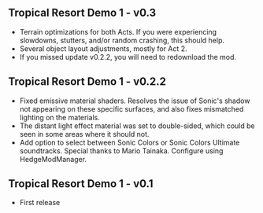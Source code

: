 ## Tropical Resort Demo 1 - v0.3
- Terrain optimizations for both Acts. If you were experiencing slowdowns, stutters, and/or random crashing, this should help.
- Several object layout adjustments, mostly for Act 2.
- If you missed update v0.2.2, you will need to redownload the mod.

## Tropical Resort Demo 1 - v0.2.2
- Fixed emissive material shaders. Resolves the issue of Sonic's shadow not appearing on these specific surfaces, and also fixes mismatched lighting on the materials.
- The distant light effect material was set to double-sided, which could be seen in some areas where it should not.
- Add option to select between Sonic Colors or Sonic Colors Ultimate soundtracks. Special thanks to Mario Tainaka. Configure using HedgeModManager.

## Tropical Resort Demo 1 - v0.1
- First release
